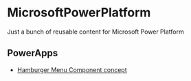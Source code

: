 # MicrosoftPowerPlatform
Just a bunch of reusable content for Microsoft Power Platform


## PowerApps

* [Hamburger Menu Component concept](./PowerApps/Components/HamburgerMenuConcept)
